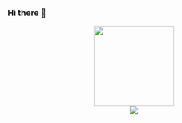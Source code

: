 ### Hi there 👋

<!--
**whoistaiza/whoistaiza** is a ✨ _special_ ✨ repository because its `README.md` (this file) appears on your GitHub profile.

Here are some ideas to get you started:

- 🔭 I’m currently working on ...
- 🌱 I’m currently learning ...
- 👯 I’m looking to collaborate on ...
- 🤔 I’m looking for help with ...
- 💬 Ask me about ...
- 📫 How to reach me: ...
- 😄 Pronouns: ...
- ⚡ Fun fact: ...
-->
<div align="center">
  <a href="https://github.com/whoistaiza">
  <img height="160em" src="https://github-readme-stats.vercel.app/api?username=whoistaiza&show_icons=true&theme=dark&include_all_commits=true&count_private=true"/>

<div align="center">
<img src="https://github-readme-stats.vercel.app/api/wakatime?username=whoistaiza" />
</div>
